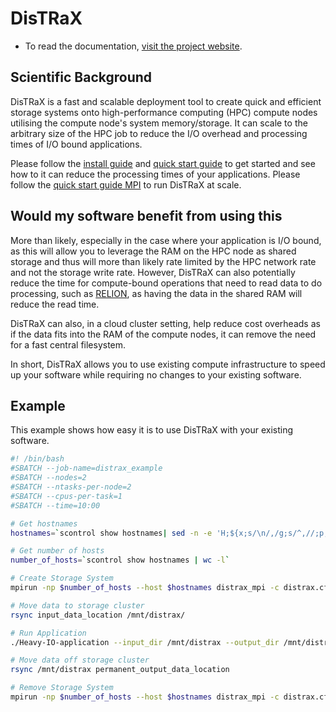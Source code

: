 # DisTRaX

* To read the documentation, [visit the project website](https://rosalindfranklininstitute.github.io/DisTRaX/).

## Scientific Background

DisTRaX is a fast and scalable deployment tool to create quick and efficient storage systems onto high-performance computing (HPC) compute nodes utilising the compute node's system memory/storage. It can scale to the arbitrary size of the HPC job to reduce the I/O overhead and processing times of I/O bound applications.

Please follow the [install guide](https://rosalindfranklininstitute.github.io/DisTRaX/user/tutorials/install.html) and  [quick start guide](https://rosalindfranklininstitute.github.io/DisTRaX/user/tutorials/quickstart.html) to get started and see how to it can reduce the processing times of your applications. Please follow the  [quick start guide MPI](https://rosalindfranklininstitute.github.io/DisTRaX/user/tutorials/quickstart_mpi.html) to run DisTRaX at scale.


## Would my software benefit from using this

More than likely, especially in the case where your application is I/O bound, as this will allow you to leverage the RAM on the HPC node as shared storage and thus will more than likely rate limited by the HPC network rate and not the storage write rate. However, DisTRaX can also potentially reduce the time for compute-bound operations that need to read data to do processing, such as [RELION](https://relion.readthedocs.io/), as having the data in the shared RAM will reduce the read time.

DisTRaX can also, in a cloud cluster setting, help reduce cost overheads as if the data fits into the RAM of the compute nodes, it can remove the need for a fast central filesystem.

In short, DisTRaX allows you to use existing compute infrastructure to speed up your software while requiring no changes to your existing software.

## Example

This example shows how easy it is to use DisTRaX with your existing software.

```bash
#! /bin/bash
#SBATCH --job-name=distrax_example
#SBATCH --nodes=2
#SBATCH --ntasks-per-node=2
#SBATCH --cpus-per-task=1
#SBATCH --time=10:00

# Get hostnames
hostnames=`scontrol show hostnames| sed -n -e 'H;${x;s/\n/,/g;s/^,//;p;}'`

# Get number of hosts
number_of_hosts=`scontrol show hostnames | wc -l`

# Create Storage System
mpirun -np $number_of_hosts --host $hostnames distrax_mpi -c distrax.cfg -a create

# Move data to storage cluster
rsync input_data_location /mnt/distrax/

# Run Application
./Heavy-IO-application --input_dir /mnt/distrax --output_dir /mnt/distrax

# Move data off storage cluster
rsync /mnt/distrax permanent_output_data_location

# Remove Storage System
mpirun -np $number_of_hosts --host $hostnames distrax_mpi -c distrax.cfg -a remove

```
